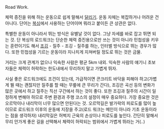 Road Work.  

체력 증진을 위해 하는 운동으로 쉽게 말해서 [달리기](%EB%8B%AC%EB%A6%AC%EA%B8%B0.md). 운동 자체는
복잡하거나 어려운 건 아니다. 단어는 [복싱](%EB%B3%B5%EC%8B%B1.md)에서 사용하는 단어이며 뭐라고 붙이든 큰 상관은
없다.

특별한 운동이 아니라서 뛰는 방식은 유별날 것이 없다. 그냥 자세를 바로 잡고 뛰면 되는 것. 단 복싱의 로드워크는 단순한 체력 증진용으로만
쓰는 것이 아니라 민첩성을 키우는 훈련이기도 해서 [조깅](%EC%A1%B0%EA%B9%85.md) \- 질주 - 조깅 - 질주를
하는, 인터벌 방식으로 뛰는 경우가 많다. 또한 민첩성을 기르는 운동이라 지나치게 지쳐버릴 정도로 뛰는 것은 금물.

거리는 크게 관계가 없으나 익숙한 사람은 평균 5km 내외. 익숙한 사람의 얘기니 초보자들은 체력이 허락하는 한도내에서 무리하지 말고 가볍게
뛰자.  

사실 좋은 로드워크에도 조건이 있는데, 가급적이면 콘크리트 바닥을 피해야 하고(가볍게 뛸 때는 괜찮지만 질주를 할 때는 무릎에 큰 무리가
간다), 조깅은 곡선 등의 변화가 많은 곳에서 하고 질주는 직선 구간에서 하는 것이 좋다. 또한 조깅과 질주의 시간이 일정하게 변해야 하므로
주변 환경과 주행 코스의 설정이 매우 중요하다. 가장 중요한 것은 오르막이나 내리막이 너무 많으면 안된다는 것. 오르막길은 발가락의 피로도를
많이 높이므로 로드워크 이후의 운동에 지장을 주고(로드 워크는 메인이 아니라 기초 운동이라는 점을 생각하자) 내리막길은 허벅지 근육의
손상이나 피로도를 높인다. 간단히 말해서 무리 안가게 좋은 길을 선택해서 체력이 허락되는 범위에서 가볍게 뛰라는 거(..)  

